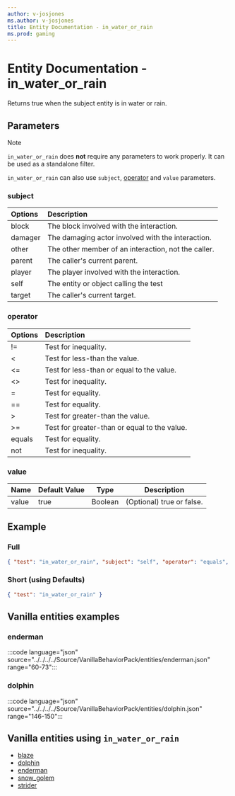 ```yaml
---
author: v-josjones
ms.author: v-josjones
title: Entity Documentation - in_water_or_rain
ms.prod: gaming
---
```


# Entity Documentation - in_water_or_rain

Returns true when the subject entity is in water or rain.

## Parameters

> [!Note]
> `in_water_or_rain` does **not** require any parameters to work properly. It can be used as a standalone filter.
>
> `in_water_or_rain` can also use `subject`, [operator](../Definitions/NestedTables/operator.md) and `value` parameters.

### subject

| Options| Description |
|:-----------|:-----------|
| block| The block involved with the interaction. |
| damager| The damaging actor involved with the interaction. |
| other| The other member of an interaction, not the caller. |
| parent| The caller's current parent. |
| player| The player involved with the interaction. |
| self| The entity or object calling the test |
| target| The caller's current target. |

### operator

| Options| Description |
|:-----------|:-----------|
| !=| Test for inequality. |
| <| Test for less-than the value. |
| <=| Test for less-than or equal to the value. |
| <>| Test for inequality. |
| =| Test for equality. |
| ==| Test for equality. |
| >| Test for greater-than the value. |
| >=| Test for greater-than or equal to the value. |
| equals| Test for equality. |
| not| Test for inequality. |

### value

|Name |Default Value  |Type  |Description  |
|---------|---------|---------|---------|
|value |true |Boolean |(Optional) true or false. |

## Example

### Full

```json
{ "test": "in_water_or_rain", "subject": "self", "operator": "equals", "value": "true" }
```

### Short (using Defaults)

```json
{ "test": "in_water_or_rain" }
```

## Vanilla entities examples

### enderman

:::code language="json" source="../../../../Source/VanillaBehaviorPack/entities/enderman.json" range="60-73":::

### dolphin

:::code language="json" source="../../../../Source/VanillaBehaviorPack/entities/dolphin.json" range="146-150":::

## Vanilla entities using `in_water_or_rain`

- [blaze](../../../../Source/VanillaBehaviorPack_Snippets/entities/blaze.md)
- [dolphin](../../../../Source/VanillaBehaviorPack_Snippets/entities/dolphin.md)
- [enderman](../../../../Source/VanillaBehaviorPack_Snippets/entities/enderman.md)
- [snow_golem](../../../../Source/VanillaBehaviorPack_Snippets/entities/snow_golem.md)
- [strider](../../../../Source/VanillaBehaviorPack_Snippets/entities/strider.md)
